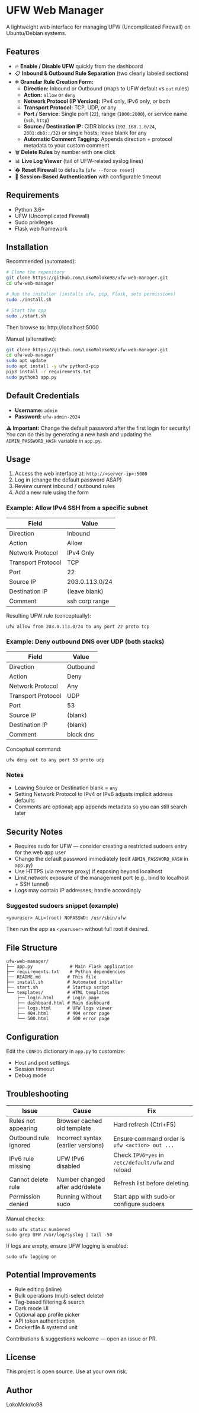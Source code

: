 # UFW Web Manager

A lightweight web interface for managing UFW (Uncomplicated Firewall) on Ubuntu/Debian systems.

## Features

- 🔥 **Enable / Disable UFW** quickly from the dashboard
- 📋 **Inbound & Outbound Rule Separation** (two clearly labeled sections)
- ➕ **Granular Rule Creation Form:**
    - **Direction:** Inbound or Outbound (maps to UFW default vs `out` rules)
    - **Action:** `allow` or `deny`
    - **Network Protocol (IP Version):** IPv4 only, IPv6 only, or both
    - **Transport Protocol:** TCP, UDP, or any
    - **Port / Service:** Single port (`22`), range (`1000:2000`), or service name (`ssh`, `http`)
    - **Source / Destination IP:** CIDR blocks (`192.168.1.0/24`, `2001:db8::/32`) or single hosts; leave blank for any
    - **Automatic Comment Tagging:** Appends direction + protocol metadata to your custom comment
- 🗑️ **Delete Rules** by number with one click
- 📊 **Live Log Viewer** (tail of UFW-related syslog lines)
- � **Reset Firewall** to defaults (`ufw --force reset`)
- 🔐 **Session-Based Authentication** with configurable timeout

## Requirements

- Python 3.6+
- UFW (Uncomplicated Firewall)
- Sudo privileges
- Flask web framework

## Installation

Recommended (automated):
```bash
# Clone the repository
git clone https://github.com/LokoMoloko98/ufw-web-manager.git
cd ufw-web-manager

# Run the installer (installs ufw, pip, Flask, sets permissions)
sudo ./install.sh

# Start the app
sudo ./start.sh
```
Then browse to: http://localhost:5000

Manual (alternative):
```bash
git clone https://github.com/LokoMoloko98/ufw-web-manager.git
cd ufw-web-manager
sudo apt update
sudo apt install -y ufw python3-pip
pip3 install -r requirements.txt
sudo python3 app.py
```

## Default Credentials

- **Username:** `admin`
- **Password:** `ufw-admin-2024`

**⚠️ Important:** Change the default password after the first login for security! You can do this by generating a new hash and updating the `ADMIN_PASSWORD_HASH` variable in `app.py`.

## Usage

1. Access the web interface at: `http://<server-ip>:5000`
2. Log in (change the default password ASAP)
3. Review current inbound / outbound rules
4. Add a new rule using the form

### Example: Allow IPv4 SSH from a specific subnet
| Field | Value |
|-------|-------|
| Direction | Inbound |
| Action | Allow |
| Network Protocol | IPv4 Only |
| Transport Protocol | TCP |
| Port | 22 |
| Source IP | 203.0.113.0/24 |
| Destination IP | (leave blank) |
| Comment | ssh corp range |

Resulting UFW rule (conceptually):
```
ufw allow from 203.0.113.0/24 to any port 22 proto tcp
```

### Example: Deny outbound DNS over UDP (both stacks)
| Field | Value |
|-------|-------|
| Direction | Outbound |
| Action | Deny |
| Network Protocol | Any |
| Transport Protocol | UDP |
| Port | 53 |
| Source IP | (blank) |
| Destination IP | (blank) |
| Comment | block dns |

Conceptual command:
```
ufw deny out to any port 53 proto udp
```

### Notes
- Leaving Source or Destination blank = `any`
- Setting Network Protocol to IPv4 or IPv6 adjusts implicit address defaults
- Comments are optional; app appends metadata so you can still search later

## Security Notes

- Requires sudo for UFW — consider creating a restricted sudoers entry for the web app user
- Change the default password immediately (edit `ADMIN_PASSWORD_HASH` in `app.py`)
- Use HTTPS (via reverse proxy) if exposing beyond localhost
- Limit network exposure of the management port (e.g., bind to localhost + SSH tunnel)
- Logs may contain IP addresses; handle accordingly

### Suggested sudoers snippet (example)
```
<youruser> ALL=(root) NOPASSWD: /usr/sbin/ufw
```
Then run the app as `<youruser>` without full root if desired.

## File Structure

```
ufw-web-manager/
├── app.py              # Main Flask application
├── requirements.txt    # Python dependencies
├── README.md          # This file
├── install.sh         # Automated installer
├── start.sh           # Startup script
└── templates/         # HTML templates
    ├── login.html     # Login page
    ├── dashboard.html # Main dashboard
    ├── logs.html      # UFW logs viewer
    ├── 404.html       # 404 error page
    └── 500.html       # 500 error page
```

## Configuration

Edit the `CONFIG` dictionary in `app.py` to customize:
- Host and port settings
- Session timeout
- Debug mode

## Troubleshooting

| Issue | Cause | Fix |
|-------|-------|-----|
| Rules not appearing | Browser cached old template | Hard refresh (Ctrl+F5) |
| Outbound rule ignored | Incorrect syntax (earlier versions) | Ensure command order is `ufw <action> out ...` |
| IPv6 rule missing | UFW IPv6 disabled | Check `IPV6=yes` in `/etc/default/ufw` and reload |
| Cannot delete rule | Number changed after add/delete | Refresh list before deleting |
| Permission denied | Running without sudo | Start app with sudo or configure sudoers |

Manual checks:
```
sudo ufw status numbered
sudo grep UFW /var/log/syslog | tail -50
```

If logs are empty, ensure UFW logging is enabled:
```
sudo ufw logging on
```

## Potential Improvements

- Rule editing (inline)
- Bulk operations (multi-select delete)
- Tag-based filtering & search
- Dark mode UI
- Optional app profile picker
- API token authentication
- Dockerfile & systemd unit

Contributions & suggestions welcome — open an issue or PR.

## License

This project is open source. Use at your own risk.

## Author
LokoMoloko98

